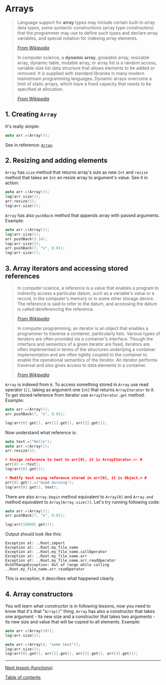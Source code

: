 # Arrays

> Language support for **array** types may include certain built-in array data types, some syntactic constructions (array type constructors) that the programmer may use to define such types and declare array variables, and special notation for indexing array elements.
> 
> [_From Wikipedia_](https://en.wikipedia.org/wiki/Array_data_type)

> In computer science, a **dynamic array**, growable array, resizable array, dynamic table, mutable array, or array list is a random access, variable-size list data structure that allows elements to be added or removed. It is supplied with standard libraries in many modern mainstream programming languages. Dynamic arrays overcome a limit of static arrays, which have a fixed capacity that needs to be specified at allocation.
> 
> [_From Wikipedia_](https://en.wikipedia.org/wiki/Dynamic_array)

## 1. Creating `Array`

It's really simple:

```c
auto arr.=(Array());
```

See in reference: [`Array`](docs..Root.Array.md).

## 2. Resizing and adding elements

`Array` has `size` method that returns array's size as new `Int` and `resize` method that takes an `Int` an resize array to argument's value. See it in action:

```c
auto arr.=(Array());
log(arr.size());
arr.resize(5);
log(arr.size());
```

`Array` has also `pushBack` method that appends array with passed arguments. Example:

```c
auto arr.=(Array());
log(arr.size());
arr.pushBack(3.14);
log(arr.size());
arr.pushBack(7, "x", 0.01);
log(arr.size());
```

## 3. Array iterators and accessing stored references

> In computer science, a reference is a value that enables a program to indirectly access a particular datum, such as a variable's value or a record, in the computer's memory or in some other storage device. The reference is said to refer to the datum, and accessing the datum is called dereferencing the reference.
> 
> [_From Wikipedia_](https://en.wikipedia.org/wiki/Reference_(computer_science))

> In computer programming, an iterator is an object that enables a programmer to traverse a container, particularly lists. Various types of iterators are often provided via a container's interface. Though the interface and semantics of a given iterator are fixed, iterators are often implemented in terms of the structures underlying a container implementation and are often tightly coupled to the container to enable the operational semantics of the iterator. An iterator performs traversal and also gives access to data elements in a container.
> 
> [_From Wikipedia_](https://en.wikipedia.org/wiki/Iterator)

`Array` is indexed from `0`. To access something stored in `Array` use read operator (`[]`, taking as argument one `Int`) that returns `ArrayIterator` to it. To get stored reference from iterator use `ArrayIterator.get` method. Example:

```c
auto arr.=(Array());
arr.pushBack(7, "x", 0.01);

log(arr[0].get(), arr[1].get(), arr[2].get());
```

Now understand what reference is:

```c
auto text.=("Hello");
auto arr.=(Array());
arr.resize(1);

# Assign reference to text to arr[0], it is ArrayIterator.<- #
arr[0].<-(text);
log(arr[0].get());

# Modify text using reference stored in arr[0], it is Object.= #
arr[0].get().=("Good morning");
log(arr[0].get(), text);
```

There are also `Array.begin` method equivalent to `Array[0]` and `Array.end` method equivalent to `Array[Array.size()]`. Let's try running following code:

```c
auto arr.=(Array());
arr.pushBack(7, "x", 0.01);

log(arr[10000].get());
```

Output should look like this:

```
Exception at: ..Root.import
Exception at: ..Root.my_file_name
Exception at: ..Root.my_file_name.callOperator
Exception at: ..Root.my_file_name.arr
Exception at: ..Root.my_file_name.arr.readOperator
OutOfRangeException: Out of range while calling ..Root.my_file_name.arr.readOperator
```
This is exception, it describes what happened clearly.

## 4. Array constructors

You will learn what constructor is in following lessons, now you need to know that it's that "`Array()`" thing. `Array` has also a constructor that takes one argument - its new size and a constructor that takes two arguments - its new size and value that will be copied to all elements. Example:

```c
auto arr.=(Array(20));
log(arr.size());
```

```c
auto arr.=(Array(4, "some text"));
log(arr.size());
log(arr[0].get(), arr[1].get(), arr[2].get(), arr[3].get());
```

---

[Next lesson (functions)](functions.md)

[Table of contents](tutorial.md)

